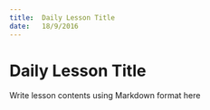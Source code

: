 ```yaml
---
title:  Daily Lesson Title
date:   18/9/2016
---
```


# Daily Lesson Title

Write lesson contents using Markdown format here
